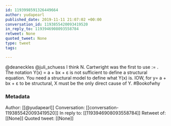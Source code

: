 ```yaml
---
id: 1193998591326449664
author: yudapearl
published_date: 2019-11-11 21:07:02 +00:00
conversation_id: 1193855420093419520
in_reply_to: 1193946908093558784
retweet: None
quoted_tweet: None
type: tweet
tags:

---
```


@deaneckles @juli_schuess I think N. Cartwright was the first to use := . The notation
Y(x) = a + bx + ε is not sufficient to define a structural equation. You need a structural model to define what Y(x) is. IOW, for y= a + bx + ε to be structural, X must be the only direct cause of Y. #Bookofwhy

### Metadata

Author: [[@yudapearl]]
Conversation: [[conversation-1193855420093419520]]
In reply to: [[1193946908093558784]]
Retweet of: [[None]]
Quoted tweet: [[None]]
